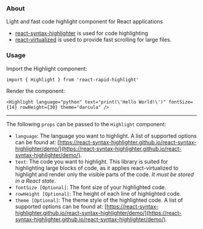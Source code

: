 ### About

Light and fast code highlight component for React applications

- [react-syntax-highlighter](https://react-syntax-highlighter.github.io/react-syntax-highlighter/) is used for code highlighting
- [react-virtualized](https://www.npmjs.com/package/react-virtualized) is used to provide fast scrolling for large files.

### Usage

Import the Highlight component:

``import { Highlight } from 'react-rapid-highlight'``

Render the component:

``<Highlight language="python" text="print(\'Hello World!\')" fontSize={14} rowHeight={30} theme="darcula" /> ``

----------------------------------------------------------------------------------------------

The following ``props`` can be passed to the ``Highlight`` component:

- ``language``: The language you want to highlight. A list of supported options can be found at: [https://react-syntax-highlighter.github.io/react-syntax-highlighter/demo/](https://react-syntax-highlighter.github.io/react-syntax-highlighter/demo/).
- ``text``: The code you want to highlight. This library is suited for highlighting large blocks of code, as it applies react-virtualized to highlight and render only the visible parts of the code. *It must be stored in a React state*.
- ``fontSize [Optional]``: The font size of your highlighted code.
- ``rowHeight [Optional]``: The height of each line of highlighted code.
- ``theme [Optional]``: The theme style of the highlighted code. A list of supported options can be found at: [https://react-syntax-highlighter.github.io/react-syntax-highlighter/demo/](https://react-syntax-highlighter.github.io/react-syntax-highlighter/demo/).